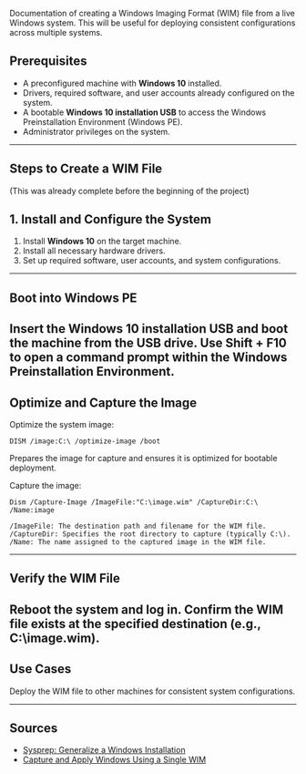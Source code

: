 Documentation of creating a Windows Imaging Format (WIM) file from a live Windows system. This will be useful for  deploying consistent configurations across multiple systems.

## Prerequisites

- A preconfigured machine with **Windows 10** installed.
- Drivers, required software, and user accounts already configured on the system.
- A bootable **Windows 10 installation USB** to access the Windows Preinstallation Environment (Windows PE).
- Administrator privileges on the system.

---

## Steps to Create a WIM File
(This was already complete before the beginning of the project)

## 1. Install and Configure the System
1. Install **Windows 10** on the target machine.
2. Install all necessary hardware drivers.
3. Set up required software, user accounts, and system configurations.
---

##  Boot into Windows PE
Insert the Windows 10 installation USB and boot the machine from the USB drive.
Use Shift + F10 to open a command prompt within the Windows Preinstallation Environment.
---


##  Optimize and Capture the Image 
 Optimize the system image:
```
DISM /image:C:\ /optimize-image /boot
```
Prepares the image for capture and ensures it is optimized for bootable deployment.

Capture the image: 
```
Dism /Capture-Image /ImageFile:"C:\image.wim" /CaptureDir:C:\ /Name:image
```
```
/ImageFile: The destination path and filename for the WIM file.
/CaptureDir: Specifies the root directory to capture (typically C:\).
/Name: The name assigned to the captured image in the WIM file.
```
---

## Verify the WIM File
Reboot the system and log in.
Confirm the WIM file exists at the specified destination (e.g., C:\image.wim).
---

## Use Cases

Deploy the WIM file to other machines for consistent system configurations.

---

## Sources
- [Sysprep: Generalize a Windows Installation](https://learn.microsoft.com/en-us/windows-hardware/manufacture/desktop/sysprep--generalize--a-windows-installation?view=windows-11)  
- [Capture and Apply Windows Using a Single WIM](https://learn.microsoft.com/en-us/windows-hardware/manufacture/desktop/capture-and-apply-windows-using-a-single-wim?view=windows-11)  




